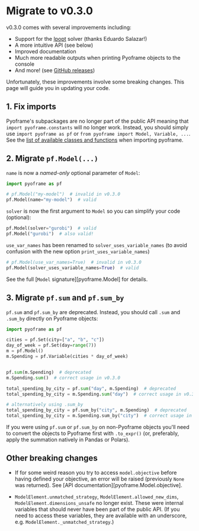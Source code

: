 # Migrate to v0.3.0

v0.3.0 comes with several improvements including:

- Support for the [Ipopt](https://coin-or.github.io/Ipopt/) solver (thanks Eduardo Salazar!)
- A more intuitive API (see below)
- Improved documentation
- Much more readable outputs when printing Pyoframe objects to the console
- And more! (see [GitHub releases](https://github.com/Bravos-Power/pyoframe/releases))

Unfortunately, these improvements involve some breaking changes. This page will guide you in updating your code.

## 1. Fix imports

Pyoframe's subpackages are no longer part of the public API meaning that `import pyoframe.constants` will no longer work. Instead, you should simply use `import pyoframe as pf` or `from pyoframe import Model, Variable, ...`. See the [list of available classes and functions](/pyoframe/reference/) when importing pyoframe.

## 2. Migrate `pf.Model(...)`

`name` is now a _named-only_ optional parameter of `Model`:

```python
import pyoframe as pf

# pf.Model("my-model")  # invalid in v0.3.0
pf.Model(name="my-model")  # valid
```

`solver` is now the first argument to `Model` so you can simplify your code (optional):

```python
pf.Model(solver="gurobi")  # valid
pf.Model("gurobi")  # also valid!
```

`use_var_names` has been renamed to `solver_uses_variable_names` (to avoid confusion with the new option `print_uses_variable_names`)

```python
# pf.Model(use_var_names=True)  # invalid in v0.3.0
pf.Model(solver_uses_variable_names=True)  # valid
```

See the full [`Model` signature][pyoframe.Model] for details.

## 3. Migrate `pf.sum` and `pf.sum_by`

`pf.sum` and `pf.sum_by` are deprecated. Instead, you should call `.sum` and `.sum_by` directly on Pyoframe objects:

```python
import pyoframe as pf

cities = pf.Set(city=["a", "b", "c"])
day_of_week = pf.Set(day=range(7))
m = pf.Model()
m.Spending = pf.Variable(cities * day_of_week)


pf.sum(m.Spending)  # deprecated
m.Spending.sum()  # correct usage in v0.3.0

total_spending_by_city = pf.sum("day", m.Spending)  # deprecated
total_spending_by_city = m.Spending.sum("day")  # correct usage in v0.3.0

# alternatively using .sum_by
total_spending_by_city = pf.sum_by("city", m.Spending)  # deprecated
total_spending_by_city = m.Spending.sum_by("city")  # correct usage in v0.3.0
```

If you were using `pf.sum` or `pf.sum_by` on non-Pyoframe objects you'll need to convert the objects to Pyoframe first with `.to_expr()` (or, preferably, apply the summation natively in Pandas or Polars).

## Other breaking changes

- If for some weird reason you try to access `model.objective` before having defined your objective, an error will be raised (previously `None` was returned). See [API documentation][pyoframe.Model.objective].

- `ModelElement.unmatched_strategy`, `ModelElement.allowed_new_dims`, `ModelElement.dimensions_unsafe` no longer exist. These were internal variables that should never have been part of the public API. (If you need to access these variables, they are available with an underscore, e.g. `ModelElement._unmatched_strategy`.)
